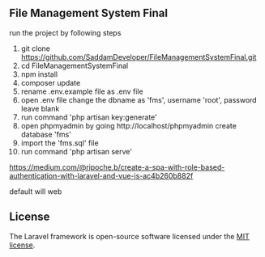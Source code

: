 ## File Management System Final

run the project by following steps
1. git clone https://github.com/SaddamDeveloper/FileManagementSystemFinal.git
2. cd FileManagementSystemFinal
3. npm install
4. composer update
5. rename .env.example file as .env file
6. open .env file change the dbname as 'fms', username 'root', password leave blank
7. run command 'php artisan key:generate'
8. open phpmyadmin by going http://localhost/phpmyadmin create database 'fms'
9. import the 'fms.sql' file
10. run command 'php artisan serve'








https://medium.com/@ripoche.b/create-a-spa-with-role-based-authentication-with-laravel-and-vue-js-ac4b260b882f


default will web 







## License

The Laravel framework is open-source software licensed under the [MIT license](https://opensource.org/licenses/MIT).
